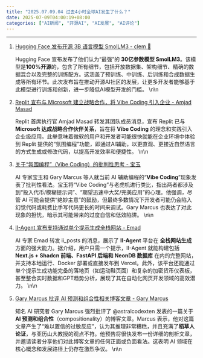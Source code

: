 ```yaml
---
title: "2025.07.09.04 过去4小时全球AI发生了什么？"
date: 2025-07-09T04:00:19+08:00
categories: ["AI新闻", "开源AI", "AI发展", "AI评论"]
---
```


---

1.  [Hugging Face 发布开源 3B 语言模型 SmolLM3 - clem 🤗](https://x.com/ClementDelangue/status/1942656723203875281)

    Hugging Face 宣布发布了他们认为“最强”的 **30亿参数模型 SmolLM3**。该模型是**100%开源**的，包含了所有细节，包括开放数据集、架构细节、精确的数据混合以及完整的训练配方。这涵盖了预训练、中训练、后训练和合成数据生成等所有环节。此次发布旨在推动开源AI社区的发展，让更多开发者能够基于此模型进行训练和创新，进一步降低AI模型开发的门槛。
    \n\n

2.  [Replit 宣布与 Microsoft 建立战略合作，将 Vibe Coding 引入企业 - Amjad Masad](https://x.com/amasad/status/1942630515175215508)

    Replit 首席执行官 Amjad Masad 转发其团队成员消息，宣布 Replit 已与 **Microsoft 达成战略合作伙伴关系**，旨在将 **Vibe Coding** 的理念和实践引入企业级应用。此举意味着微软的用户和开发者可能很快就能在企业环境中体验到 Replit 提供的“氛围编程”功能，即通过AI辅助，以更直观、更接近自然语言的方式生成或修改代码，以提高开发效率和便捷性。
    \n\n

3.  [关于“氛围编程”（Vibe Coding）的批判性思考 - 宝玉](https://x.com/dotey/status/1942653175997104237)

    AI 专家宝玉和 Gary Marcus 等人就当前 AI 辅助编程的“**Vibe Coding**”现象发表了批判性看法。宝玉将“Vibe Coding”与老虎机进行类比，指出两者都涉及到“投入代币/模糊提示词”、“期望迅速中大奖/完美应用”的心理。他强调，尽管 AI 可能会提供“绝妙主意”的鼓励，但最终多数情况下开发者可能仍会陷入幻觉代码或耗费比手写代码更长的时间来调试。Gary Marcus 也表达了对此现象的担忧，暗示其可能带来的过度自信和低效陷阱。
    \n\n

4.  [II-Agent 宣布支持通过单个提示生成全栈网站 - Emad](https://x.com/EMostaque/status/1942654202892992524)

    AI 专家 Emad 转发 ii_posts 的消息，展示了 **II-Agent** 平台在 **全栈网站生成** 方面的强大能力。据介绍，用户只需一个提示，II-Agent 就能构建包括 **Next.js + Shadcn 前端、FastAPI 后端和 NeonDB 数据库** 在内的完整网站，并支持本地运行、Docker 部署或直接发布到 Vercel。此外，该平台还能通过单个提示生成功能完备的落地页（如运动鞋页面）和复杂的加密货币仪表板，甚至整合实时数据和GPT趋势分析，展现了其在自动化网页开发领域的高效潜力。
    \n\n

5.  [Gary Marcus 批评 AI 预测和组合性相关博客文章 - Gary Marcus](https://x.com/GaryMarcus/status/1942635107707412853)

    知名 AI 研究者 Gary Marcus 强烈批评了 @astralcodexten 发表的一篇关于 **AI 预测和组合性**（compositionality）的博客文章。Marcus 表示，他对这篇文章产生了“难以置信的过敏反应”，认为其推理非常糟糕，并且充满了**稻草人论证**，与亚历山大教授的观点不符。他预告将很快发布一份详细的剖析文章，并邀请读者分享他们对此博客文章的任何正面或负面看法。这表明 AI 领域在核心概念和发展路径上仍存在激烈争议。
    \n\n